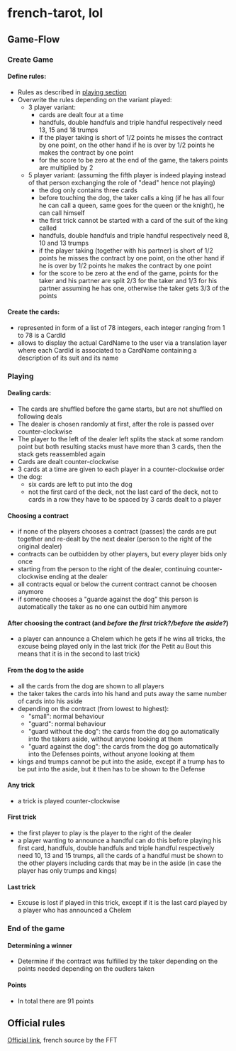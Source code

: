 ﻿# french-tarot, lol

## Game-Flow

### Create Game

#### Define rules:
- Rules as described in [playing section](#Playing)
- Overwrite the rules depending on the variant played:
    - 3 player variant:
        - cards are dealt four at a time
        - handfuls, double handfuls and triple handful respectively need 13, 15 and 18 trumps
        - if the player taking is short of 1/2 points he misses the contract by one point,
          on the other hand if he is over by 1/2 points he makes the contract by one point
        - for the score to be zero at the end of the game, the takers points are multiplied
          by 2
    - 5 player variant: (assuming the fifth player is indeed playing instead of that
      person exchanging the role of "dead" hence not playing)
        - the dog only contains three cards
        - before touching the dog, the taker calls a king (if he has all four he can call
          a queen, same goes for the queen or the knight), he can call himself
        - the first trick cannot be started with a card of the suit of the king called
        - handfuls, double handfuls and triple handful respectively need 8, 10 and 13 trumps
        - if the player taking (together with his partner) is short of 1/2 points he misses
          the contract by one point, on the other hand if he is over by 1/2 points he makes
          the contract by one point
        - for the score to be zero at the end of the game, points for the taker and his
          partner are split 2/3 for the taker and 1/3 for his partner assuming he has one,
          otherwise the taker gets 3/3 of the points

#### Create the cards:
- represented in form of a list of 78 integers, each integer ranging from 1
  to 78 is a CardId
- allows to display the actual CardName to the user via a translation layer where each
  CardId is associated to a CardName containing a description of its suit and its name

### Playing

#### Dealing cards:
- The cards are shuffled before the game starts, but are not shuffled on following deals
- The dealer is chosen randomly at first, after the role is passed over counter-clockwise
- The player to the left of the dealer left splits the stack at some random point but both
  resulting stacks must have more than 3 cards, then the stack gets reassembled again
- Cards are dealt counter-clockwise
- 3 cards at a time are given to each player in a counter-clockwise order
- the dog:
    - six cards are left to put into the dog
    - not the first card of the deck, not the last card of the deck, not to cards in a 
      row they have to be spaced by 3 cards dealt to a player

#### Choosing a contract
- if none of the players chooses a contract (passes) the cards are put together and 
  re-dealt by the next dealer (person to the right of the original dealer)
- contracts can be outbidden by other players, but every player bids only once 
- starting from the person to the right of the dealer, continuing counter-clockwise 
  ending at the dealer
- all contracts equal or below the current contract cannot be choosen anymore
- if someone chooses a "guarde against the dog" this person is automatically the taker 
  as no one can outbid him anymore

#### After choosing the contract (and _before the first trick?/before the aside?_)
- a player can announce a Chelem which he gets if he wins all tricks, the excuse being 
  played only in the last trick (for the Petit au Bout this means that it is in the 
  second to last trick)

#### From the dog to the aside
- all the cards from the dog are shown to all players
- the taker takes the cards into his hand and puts away the same number of cards into his 
  aside
- depending on the contract (from lowest to highest):
  - "small": normal behaviour
  - "guard": normal behaviour
  - "guard without the dog": the cards from the dog go automatically into the takers 
    aside, without anyone looking at them
  - "guard against the dog": the cards from the dog go automatically into the Defenses 
    points, without anyone looking at them
- kings and trumps cannot be put into the aside, except if a trump has to be put into 
  the aside, but it then has to be shown to the Defense

#### Any trick
- a trick is played counter-clockwise

#### First trick
- the first player to play is the player to the right of the dealer
- a player wanting to announce a handful can do this before playing his first card, 
  handfuls, double handfuls and triple handful respectively need 10, 13 and 15 trumps, 
  all the cards of a handful must be shown to the other players including cards that 
  may be in the aside (in case the player has only trumps and kings)

#### Last trick
- Excuse is lost if played in this trick, except if it is the last card played by a player
  who has announced a Chelem

### End of the game

#### Determining a winner
- Determine if the contract was fulfilled by the taker depending on the points needed 
  depending on the oudlers taken

#### Points
- In total there are 91 points

## Official rules
[Official link](https://www.fftarot.fr/assets/documents/R-RO201206.pdf), french source
by the FFT
